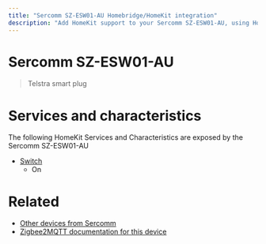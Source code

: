 ```yaml
---
title: "Sercomm SZ-ESW01-AU Homebridge/HomeKit integration"
description: "Add HomeKit support to your Sercomm SZ-ESW01-AU, using Homebridge, Zigbee2MQTT and homebridge-z2m."
---
```

<!---
This file has been GENERATED using src/docgen/docgen.ts
DO NOT EDIT THIS FILE MANUALLY!
-->
# Sercomm SZ-ESW01-AU
> Telstra smart plug


# Services and characteristics
The following HomeKit Services and Characteristics are exposed by
the Sercomm SZ-ESW01-AU

* [Switch](../../switch.md)
  * On


# Related
* [Other devices from Sercomm](../index.md#sercomm)
* [Zigbee2MQTT documentation for this device](https://www.zigbee2mqtt.io/devices/SZ-ESW01-AU.html)